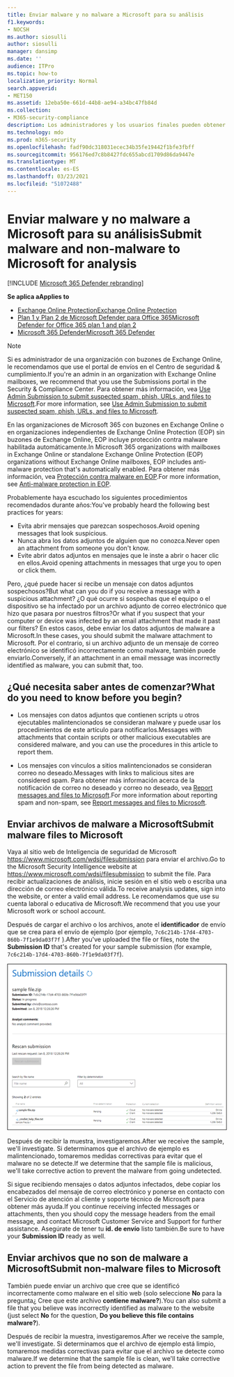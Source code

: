 ```yaml
---
title: Enviar malware y no malware a Microsoft para su análisis
f1.keywords:
- NOCSH
ms.author: siosulli
author: siosulli
manager: dansimp
ms.date: ''
audience: ITPro
ms.topic: how-to
localization_priority: Normal
search.appverid:
- MET150
ms.assetid: 12eba50e-661d-44b8-ae94-a34bc47fb84d
ms.collection:
- M365-security-compliance
description: Los administradores y los usuarios finales pueden obtener información sobre cómo enviar malware no detectado o datos adjuntos de malware mal identificados a Microsoft para su análisis.
ms.technology: mdo
ms.prod: m365-security
ms.openlocfilehash: fadf90dc318031ecec34b35fe19442f1bfe3fbff
ms.sourcegitcommit: 956176ed7c8b8427fdc655abcd1709d86da9447e
ms.translationtype: MT
ms.contentlocale: es-ES
ms.lasthandoff: 03/23/2021
ms.locfileid: "51072488"
---
```

# <a name="submit-malware-and-non-malware-to-microsoft-for-analysis"></a><span data-ttu-id="6aa38-103">Enviar malware y no malware a Microsoft para su análisis</span><span class="sxs-lookup"><span data-stu-id="6aa38-103">Submit malware and non-malware to Microsoft for analysis</span></span>

[!INCLUDE [Microsoft 365 Defender rebranding](../includes/microsoft-defender-for-office.md)]

<span data-ttu-id="6aa38-104">**Se aplica a**</span><span class="sxs-lookup"><span data-stu-id="6aa38-104">**Applies to**</span></span>
- [<span data-ttu-id="6aa38-105">Exchange Online Protection</span><span class="sxs-lookup"><span data-stu-id="6aa38-105">Exchange Online Protection</span></span>](exchange-online-protection-overview.md)
- [<span data-ttu-id="6aa38-106">Plan 1 y Plan 2 de Microsoft Defender para Office 365</span><span class="sxs-lookup"><span data-stu-id="6aa38-106">Microsoft Defender for Office 365 plan 1 and plan 2</span></span>](defender-for-office-365.md)
- [<span data-ttu-id="6aa38-107">Microsoft 365 Defender</span><span class="sxs-lookup"><span data-stu-id="6aa38-107">Microsoft 365 Defender</span></span>](../defender/microsoft-365-defender.md)

> [!NOTE]
> <span data-ttu-id="6aa38-108">Si es administrador de una organización con buzones de Exchange Online, le recomendamos que use el portal de envíos en el Centro de seguridad & cumplimiento.</span><span class="sxs-lookup"><span data-stu-id="6aa38-108">If you're an admin in an organization with Exchange Online mailboxes, we recommend that you use the Submissions portal in the Security & Compliance Center.</span></span> <span data-ttu-id="6aa38-109">Para obtener más información, vea [Use Admin Submission to submit suspected spam, phish, URLs, and files to Microsoft](admin-submission.md).</span><span class="sxs-lookup"><span data-stu-id="6aa38-109">For more information, see [Use Admin Submission to submit suspected spam, phish, URLs, and files to Microsoft](admin-submission.md).</span></span>

<span data-ttu-id="6aa38-110">En las organizaciones de Microsoft 365 con buzones en Exchange Online o en organizaciones independientes de Exchange Online Protection (EOP) sin buzones de Exchange Online, EOP incluye protección contra malware habilitada automáticamente.</span><span class="sxs-lookup"><span data-stu-id="6aa38-110">In Microsoft 365 organizations with mailboxes in Exchange Online or standalone Exchange Online Protection (EOP) organizations without Exchange Online mailboxes, EOP includes anti-malware protection that's automatically enabled.</span></span> <span data-ttu-id="6aa38-111">Para obtener más información, vea [Protección contra malware en EOP](anti-malware-protection.md).</span><span class="sxs-lookup"><span data-stu-id="6aa38-111">For more information, see [Anti-malware protection in EOP](anti-malware-protection.md).</span></span>

<span data-ttu-id="6aa38-112">Probablemente haya escuchado los siguientes procedimientos recomendados durante años:</span><span class="sxs-lookup"><span data-stu-id="6aa38-112">You've probably heard the following best practices for years:</span></span>

- <span data-ttu-id="6aa38-113">Evita abrir mensajes que parezcan sospechosos.</span><span class="sxs-lookup"><span data-stu-id="6aa38-113">Avoid opening messages that look suspicious.</span></span>
- <span data-ttu-id="6aa38-114">Nunca abra los datos adjuntos de alguien que no conozca.</span><span class="sxs-lookup"><span data-stu-id="6aa38-114">Never open an attachment from someone you don't know.</span></span>
- <span data-ttu-id="6aa38-115">Evite abrir datos adjuntos en mensajes que le inste a abrir o hacer clic en ellos.</span><span class="sxs-lookup"><span data-stu-id="6aa38-115">Avoid opening attachments in messages that urge you to open or click them.</span></span>

<span data-ttu-id="6aa38-116">Pero, ¿qué puede hacer si recibe un mensaje con datos adjuntos sospechosos?</span><span class="sxs-lookup"><span data-stu-id="6aa38-116">But what can you do if you receive a message with a suspicious attachment?</span></span> <span data-ttu-id="6aa38-117">¿O qué ocurre si sospechas que el equipo o el dispositivo se ha infectado por un archivo adjunto de correo electrónico que hizo que pasara por nuestros filtros?</span><span class="sxs-lookup"><span data-stu-id="6aa38-117">Or what if you suspect that your computer or device was infected by an email attachment that made it past our filters?</span></span> <span data-ttu-id="6aa38-118">En estos casos, debe enviar los datos adjuntos de malware a Microsoft.</span><span class="sxs-lookup"><span data-stu-id="6aa38-118">In these cases, you should submit the malware attachment to Microsoft.</span></span> <span data-ttu-id="6aa38-119">Por el contrario, si un archivo adjunto de un mensaje de correo electrónico se identificó incorrectamente como malware, también puede enviarlo.</span><span class="sxs-lookup"><span data-stu-id="6aa38-119">Conversely, if an attachment in an email message was incorrectly identified as malware, you can submit that, too.</span></span>

## <a name="what-do-you-need-to-know-before-you-begin"></a><span data-ttu-id="6aa38-120">¿Qué necesita saber antes de comenzar?</span><span class="sxs-lookup"><span data-stu-id="6aa38-120">What do you need to know before you begin?</span></span>

- <span data-ttu-id="6aa38-121">Los mensajes con datos adjuntos que contienen scripts u otros ejecutables malintencionados se consideran malware y puede usar los procedimientos de este artículo para notificarlos.</span><span class="sxs-lookup"><span data-stu-id="6aa38-121">Messages with attachments that contain scripts or other malicious executables are considered malware, and you can use the procedures in this article to report them.</span></span>

- <span data-ttu-id="6aa38-122">Los mensajes con vínculos a sitios malintencionados se consideran correo no deseado.</span><span class="sxs-lookup"><span data-stu-id="6aa38-122">Messages with links to malicious sites are considered spam.</span></span> <span data-ttu-id="6aa38-123">Para obtener más información acerca de la notificación de correo no deseado y correo no deseado, vea [Report messages and files to Microsoft](report-junk-email-messages-to-microsoft.md).</span><span class="sxs-lookup"><span data-stu-id="6aa38-123">For more information about reporting spam and non-spam, see [Report messages and files to Microsoft](report-junk-email-messages-to-microsoft.md).</span></span>

## <a name="submit-malware-files-to-microsoft"></a><span data-ttu-id="6aa38-124">Enviar archivos de malware a Microsoft</span><span class="sxs-lookup"><span data-stu-id="6aa38-124">Submit malware files to Microsoft</span></span>

<span data-ttu-id="6aa38-125">Vaya al sitio web de Inteligencia de seguridad de Microsoft <https://www.microsoft.com/wdsi/filesubmission> para enviar el archivo.</span><span class="sxs-lookup"><span data-stu-id="6aa38-125">Go to the Microsoft Security Intelligence website at <https://www.microsoft.com/wdsi/filesubmission> to submit the file.</span></span> <span data-ttu-id="6aa38-126">Para recibir actualizaciones de análisis, inicie sesión en el sitio web o escriba una dirección de correo electrónico válida.</span><span class="sxs-lookup"><span data-stu-id="6aa38-126">To receive analysis updates, sign into the website, or enter a valid email address.</span></span> <span data-ttu-id="6aa38-127">Le recomendamos que use su cuenta laboral o educativa de Microsoft.</span><span class="sxs-lookup"><span data-stu-id="6aa38-127">We recommend that you use your Microsoft work or school account.</span></span>

<span data-ttu-id="6aa38-128">Después de cargar el archivo o los archivos, anote el **identificador** de envío que se crea para el envío de ejemplo (por ejemplo, `7c6c214b-17d4-4703-860b-7f1e9da03f7f` ).</span><span class="sxs-lookup"><span data-stu-id="6aa38-128">After you've uploaded the file or files, note the **Submission ID** that's created for your sample submission (for example, `7c6c214b-17d4-4703-860b-7f1e9da03f7f`).</span></span>

![Detalles de envío en el sitio web Windows Defender Security Intelligence](../../media/EOP-Malware-Protection-Center.png)

<span data-ttu-id="6aa38-130">Después de recibir la muestra, investigaremos.</span><span class="sxs-lookup"><span data-stu-id="6aa38-130">After we receive the sample, we'll investigate.</span></span> <span data-ttu-id="6aa38-131">Si determinamos que el archivo de ejemplo es malintencionado, tomaremos medidas correctivas para evitar que el malware no se detecte.</span><span class="sxs-lookup"><span data-stu-id="6aa38-131">If we determine that the sample file is malicious, we'll take corrective action to prevent the malware from going undetected.</span></span>

<span data-ttu-id="6aa38-132">Si sigue recibiendo mensajes o datos adjuntos infectados, debe copiar los encabezados del mensaje de correo electrónico y ponerse en contacto con el Servicio de atención al cliente y soporte técnico de Microsoft para obtener más ayuda.</span><span class="sxs-lookup"><span data-stu-id="6aa38-132">If you continue receiving infected messages or attachments, then you should copy the message headers from the email message, and contact Microsoft Customer Service and Support for further assistance.</span></span> <span data-ttu-id="6aa38-133">Asegúrate de tener tu **id. de envío** listo también.</span><span class="sxs-lookup"><span data-stu-id="6aa38-133">Be sure to have your **Submission ID** ready as well.</span></span>

## <a name="submit-non-malware-files-to-microsoft"></a><span data-ttu-id="6aa38-134">Enviar archivos que no son de malware a Microsoft</span><span class="sxs-lookup"><span data-stu-id="6aa38-134">Submit non-malware files to Microsoft</span></span>

<span data-ttu-id="6aa38-135">También puede enviar un archivo que cree que se identificó incorrectamente como malware en el sitio web (solo seleccione **No** para la pregunta¿ Cree que este archivo **contiene malware?**).</span><span class="sxs-lookup"><span data-stu-id="6aa38-135">You can also submit a file that you believe was incorrectly identified as malware to the website (just select **No** for the question, **Do you believe this file contains malware?**).</span></span>

<span data-ttu-id="6aa38-136">Después de recibir la muestra, investigaremos.</span><span class="sxs-lookup"><span data-stu-id="6aa38-136">After we receive the sample, we'll investigate.</span></span> <span data-ttu-id="6aa38-137">Si determinamos que el archivo de ejemplo está limpio, tomaremos medidas correctivas para evitar que el archivo se detecte como malware.</span><span class="sxs-lookup"><span data-stu-id="6aa38-137">If we determine that the sample file is clean, we'll take corrective action to prevent the file from being detected as malware.</span></span>
